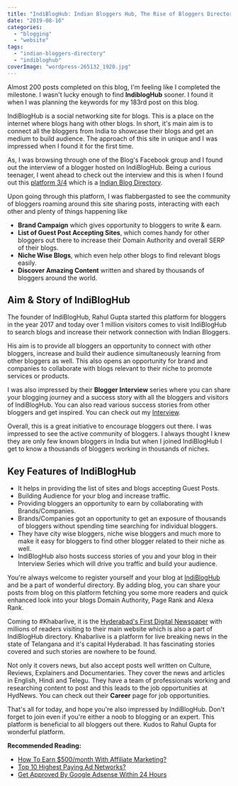 ```yaml
---
title: "IndiBlogHub: Indian Bloggers Hub, The Rise of Bloggers Directory In India"
date: "2019-08-10"
categories: 
  - "blogging"
  - "website"
tags: 
  - "indian-bloggers-directory"
  - "indibloghub"
coverImage: "wordpress-265132_1920.jpg"
---
```


Almost 200 posts completed on this blog, I'm feeling like I completed the milestone. I wasn't lucky enough to find **IndiblogHub** sooner. I found it when I was planning the keywords for my 183rd post on this blog.

IndiBlogHub is a social networking site for blogs. This is a place on the internet where blogs hang with other blogs. In short, it's main aim is to connect all the bloggers from India to showcase their blogs and get an medium to build audience. The approach of this site in unique and I was impressed when I found it for the first time.

As, I was browsing through one of the Blog's Facebook group and I found out the interview of a blogger hosted on IndiBlogHub. Being a curious teenager, I went ahead to check out the interview and this is when I found out this [platform 3/4](https://www.harrypotterplatform934.com/pages/about-platform-934) which is a [Indian Blog Directory](https://indibloghub.com).

Upon going through this platform, I was flabbergasted to see the community of bloggers roaming around this site sharing posts, interacting with each other and plenty of things happening like

- **Brand Campaign** which gives opportunity to bloggers to write & earn.
- **List of Guest Post Accepting Sites**, which comes handy for other bloggers out there to increase their Domain Authority and overall SERP of their blogs.
- **Niche Wise Blogs**, which even help other blogs to find relevant blogs easily.
- **Discover Amazing Content** written and shared by thousands of bloggers around the world.

## Aim & Story of IndiBlogHub

The founder of IndiBlogHub, Rahul Gupta started this platform for bloggers in the year 2017 and today over 1 million visitors comes to visit IndiBlogHub to search blogs and increase their network connection with Indian Bloggers.

His aim is to provide all bloggers an opportunity to connect with other bloggers, increase and build their audience simultaneously learning from other bloggers as well. This also opens an opportunity for brand and companies to collaborate with blogs relevant to their niche to promote services or products.

I was also impressed by their **Blogger** **Interview** series where you can share your blogging journey and a success story with all the bloggers and visitors of IndiBlogHub. You can also read various success stories from other bloggers and get inspired. You can check out my [Interview](https://indibloghub.com/social-influencer-interview/emad-iqbal-ali-from-emad-s-blog-an-engineer-by-full-time).

Overall, this is a great initiative to encourage bloggers out there. I was impressed to see the active community of bloggers. I always thought I knew they are only few known bloggers in India but when I joined IndiBlogHub I get to know a thousands of bloggers working in thousands of niches.

## Key Features of IndiBlogHub

- It helps in providing the list of sites and blogs accepting Guest Posts.
- Building Audience for your blog and increase traffic.
- Providing bloggers an opportunity to earn by collaborating with Brands/Companies.
- Brands/Companies got an opportunity to get an exposure of thousands of bloggers without spending time searching for individual bloggers.
- They have city wise bloggers, niche wise bloggers and much more to make it easy for bloggers to find other blogger related to their niche as well.
- IndiBlogHub also hosts success stories of you and your blog in their Interview Series which will drive you traffic and build your audience.

You're always welcome to register yourself and your blog at [IndiBlogHub](https://indibloghub.com) and be a part of wonderful directory. By adding blog, you can share your posts from blog on this platform fetching you some more readers and quick enhanced look into your blogs Domain Authority, Page Rank and Alexa Rank.

Coming to #Khabarlive, it is the [Hyderabad's First Digital Newspaper](https://hydnews.net) with millions of readers visiting to their main website which is also a part of IndiBlogHub directory. Khabarlive is a platform for live breaking news in the state of Telangana and it's capital Hyderabad. It has fascinating stories covered and such stories are nowhere to be found.

Not only it covers news, but also accept posts well written on Culture, Reviews, Explainers and Documentaries. They cover the news and articles in English, Hindi and Telegu. They have a team of professionals working and researching content to post and this leads to the job opportunities at HydNews. You can check out their **Career** page for job opportunities.

That's all for today, and hope you're also impressed by IndiBlogHub. Don't forget to join even if you're either a noob to blogging or an expert. This platform is beneficial to all bloggers out there. Kudos to Rahul Gupta for wonderful platform.

**Recommended Reading:**

- [How To Earn $500/month With Affiliate Marketing?](https://sastaeinstein.com/affiliate-marketing-for-beginners.html)
- [Top 10 Highest Paying Ad Networks?](https://sastaeinstein.com/top-highest-paying-affiliate-networks-you-should-sign-up-now-to-earn-money-online.html)
- [Get Approved By Google Adsense Within 24 Hours](https://sastaeinstein.com/get-website-approved-adsense.html)
